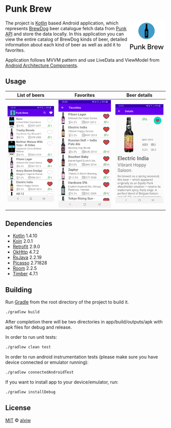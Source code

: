 # Punk Brew

<img align="right" width="120" src="img/sample-icon.png">

The project is [Kotlin](https://github.com/JetBrains/kotlin) based Android application, which represents [BrewDog](https://www.brewdog.com) beer catalogue fetch data from [Punk API](https://punkapi.com) and store the data locally. In this application you can view the entire catalog of BrewDog kinds of beer, detailed information about each kind of beer as well as add it to favorites.

Application follows MVVM pattern and use LiveData and ViewModel from [Android Architecture Components](https://github.com/android/architecture-components-samples).

## Usage

List of beers                       | Favorites                          | Beer details                          
:----------------------------------:|:----------------------------------:|:--------------------------------------:
![List of beers](img/sample-01.jpg) | ![Favorites](img/sample-02.jpg)    | ![Beer details](img/sample-03.jpg)       

## Dependencies

* [Kotlin](https://github.com/JetBrains/kotlin) 1.4.10
* [Koin](https://github.com/InsertKoinIO/koin) 2.0.1
* [Retrofit](https://github.com/square/retrofit) 2.9.0
* [OkHttp](https://github.com/square/okhttp) 4.7.2
* [RxJava](https://github.com/ReactiveX/RxJava) 2.2.19
* [Picasso](https://github.com/square/picasso) 2.71828
* [Room](https://developer.android.com/topic/libraries/architecture/room) 2.2.5
* [Timber](https://github.com/JakeWharton/timber) 4.7.1

## Building

Run [Gradle](https://github.com/gradle/gradle) from the root directory of the project to build it.

``` bash
./gradlew build
```

After completion there will be two directories in app/build/outputs/apk with apk files for debug and release.

In order to run unit tests:

```bash
./gradlew clean test
```

In order to run android instrumentation tests (please make sure you have
device connected or emulator running):

```bash
./gradlew connectedAndroidTest
```

If you want to install app to your device/emulator, run:
```bash
./gradlew installDebug
```

## License

[MIT](LICENSE) © [alxiw](https://github.com/alxiw)
